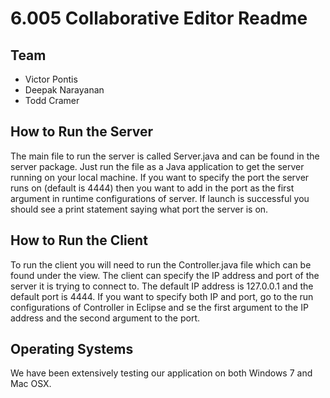 6.005 Collaborative Editor Readme
=================================
Team
----
* Victor Pontis
* Deepak Narayanan
* Todd Cramer

How to Run the Server
---------------------
The main file to run the server is called Server.java
and can be found in the server package. Just run the 
file as a Java application to get the server running on
your local machine. If you want to specify the port the 
server runs on (default is 4444) then you want to 
add in the port as the first argument in runtime configurations
of server. If launch is successful you should see a print
statement saying what port the server is on. 

How to Run the Client
---------------------
To run the client you will need to run the Controller.java
file which can be found under the view. The client can specify
the IP address and port of the server it is trying to connect
to. The default IP address is 127.0.0.1 and the default port
is 4444. If you want to specify both IP and port, go to the run
configurations of Controller in Eclipse and se the first
argument to the IP address and the second argument to the port. 


Operating Systems
-----------------
We have been extensively testing our application on both
Windows 7 and Mac OSX. 